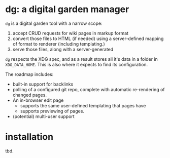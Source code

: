 # dg: a digital garden manager

`dg` is a digital garden tool with a narrow scope:

1. accept CRUD requests for wiki pages in markup format
2. convert those files to HTML (if needed) using a server-defined mapping of format to renderer (including templating.)
3. serve those files, along with a server-generated

`dg` respects the XDG spec, and as a result stores all it's data in a folder in `XDG_DATA_HOME`. This is also where it expects to find its configuration.

The roadmap includes:

- built-in support for backlinks
- polling of a configured git repo, complete with automatic re-rendering of changed pages.
- An in-browser edit page
    - supports the same user-defined templating that pages have
    - supports previewing of pages.
- (potential) multi-user support

# installation

tbd.

